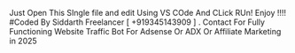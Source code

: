 Just Open This SIngle file and edit Using VS COde And CLick RUn! Enjoy !!!!
#Coded By Siddarth Freelancer [ +919345143909 ] . Contact For Fully Functioning Website Traffic Bot For Adsense Or ADX Or Affiliate Marketing in 2025

